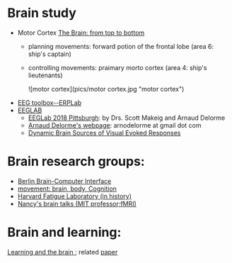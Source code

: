 
# Brain study 
  - Motor Cortex [The Brain: from top to bottom](http://thebrain.mcgill.ca/flash/d/d_06/d_06_cr/d_06_cr_mou/d_06_cr_mou.html)
    - planning movements: forward potion of the frontal lobe (area 6: ship's captain)
	- controlling movements: praimary morto cortex (area 4: ship's lieutenants)
	  
	  ![motor cortex](pics/motor cortex.jpg "motor cortex")
	




* [EEG toolbox--ERPLab](https://github.com/lucklab/erplab)
* [EEGLAB](https://sccn.ucsd.edu/eeglab/index.php)
  - [EEGLab 2018 Pittsburgh](https://sccn.ucsd.edu/wiki/EEGLAB_2018_Pittsburgh): by Drs. Scott Makeig and Arnaud Delorme
  - [Arnaud Delorme's webpage](http://arnauddelorme.com/): arnodelorme at gmail dot com
  - [Dynamic Brain Sources of Visual Evoked Responses](https://sccn.ucsd.edu/science2002.html)
  


# Brain research groups:
  - [Berlin Brain-Computer Interface](https://github.com/bbci)
  - [movement: brain, body, Cognition](https://www.facebook.com/movement2017/)
  - [Harvard Fatigue Laboratory (in history)](http://www.humankinetics.com/excerpts/excerpts/harvard-fatigue-laboratory-influential-in-promoting-exercise-physiology-research)
  - [Nancy's brain talks (MIT professor;fMRI)](https://nancysbraintalks.mit.edu/)


# Brain and learning:
[Learning and the brain ](https://www.learningandthebrain.com/blog/technology-and-divided-attention/); related [paper](https://link.springer.com/article/10.1007/s10739-014-9387-y)
